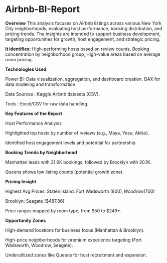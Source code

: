 # Airbnb-BI-Report
**Overview**
This analysis focuses on Airbnb listings across various New York City neighborhoods, evaluating host performance, booking distribution, and pricing trends. The insights are intended to support business development, targeting opportunities for growth, host engagement, and strategic pricing.

**It identifies:**
High-performing hosts based on review counts,
Booking concentration by neighborhood group,
High-value areas based on average room pricing.


**Technologies Used**

Power BI: 
Data visualization, aggregation, and dashboard creation.
DAX  for data modeling and transformation.

Data Sources : Kaggle Airbnb datasets (CSV).

Tools : Excel/CSV for raw data handling.


**Key Features of the Report**

Host Performance Analysis

Highlighted top hosts by number of reviews (e.g., Maya, Yesu, Akiko).

Identified host engagement levels and potential for partnership.


**Booking Trends by Neighborhood**

Manhattan leads with 21.6K bookings, followed by Brooklyn with 20.1K.

Queens shows low listing counts (potential growth zone).


**Pricing Insight**

Highest Avg Prices:
Staten Island: Fort Wadsworth ($800), Woodrow ($700)

Brooklyn: Seagate ($487.86)

Price ranges mapped by room type, from $50 to $249+.



**Opportunity Zones**

High-demand locations for business focus (Manhattan & Brooklyn).

High-price neighborhoods for premium experience targeting (Fort Wadsworth, Woodrow, Seagate).

Underutilized zones like Queens for host recruitment and expansion.

